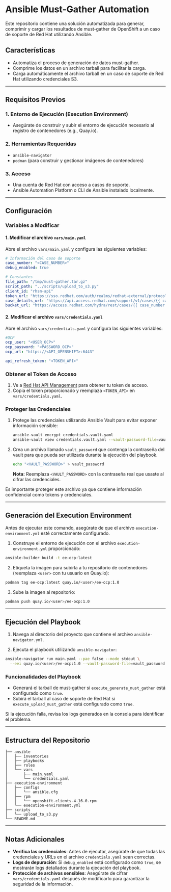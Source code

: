 # Ansible Must-Gather Automation

Este repositorio contiene una solución automatizada para generar, comprimir y cargar los resultados de must-gather de OpenShift a un caso de soporte de Red Hat utilizando Ansible.

## Características
- Automatiza el proceso de generación de datos must-gather.
- Comprime los datos en un archivo tarball para facilitar la carga.
- Carga automáticamente el archivo tarball en un caso de soporte de Red Hat utilizando credenciales S3.

---

## Requisitos Previos

### 1. Entorno de Ejecución (Execution Environment)
- Asegúrate de construir y subir el entorno de ejecución necesario al registro de contenedores (e.g., Quay.io).

### 2. Herramientas Requeridas
- `ansible-navigator`
- `podman` (para construir y gestionar imágenes de contenedores)

### 3. Acceso
- Una cuenta de Red Hat con acceso a casos de soporte.
- Ansible Automation Platform o CLI de Ansible instalado localmente.

---

## Configuración

### Variables a Modificar

#### 1. Modificar el archivo `vars/main.yaml`

Abre el archivo `vars/main.yaml` y configura las siguientes variables:

```yaml
# Información del caso de soporte
case_number: "<CASE_NUMBER>"
debug_enabled: true

# Constantes
file_path: "/tmp/must-gather.tar.gz"
script_path: "../scripts/upload_to_s3.py"
client_id: "rhsm-api"
token_url: "https://sso.redhat.com/auth/realms/redhat-external/protocol/openid-connect/token"
case_details_url: "https://api.access.redhat.com/support/v1/cases/{{ case_number }}"
bucket_url: "https://access.redhat.com/hydra/rest/cases/{{ case_number }}/attachments/upload/credentials"
```

#### 2. Modificar el archivo `vars/credentials.yaml`

Abre el archivo `vars/credentials.yaml` y configura las siguientes variables:

```yaml
#OCP
ocp_user: "<USER_OCP>"
ocp_password: "<PASSWORD_OCP>"
ocp_url: "https://<API_OPENSHIFT>:6443"

api_refresh_token: "<TOKEN_API>"
```

### Obtener el Token de Acceso

1. Ve a [Red Hat API Management](https://access.redhat.com/management/api) para obtener tu token de acceso.
2. Copia el token proporcionado y reemplaza `<TOKEN_API>` en `vars/credentials.yaml`.

### Proteger las Credenciales

1. Protege las credenciales utilizando Ansible Vault para evitar exponer información sensible:
   ```bash
   ansible-vault encrypt credentials.vault.yaml
   ansible-vault view credentials.vault.yaml --vault-password-file=vault_password
   ```
2. Crea un archivo llamado `vault_password` que contenga la contraseña del vault para que pueda ser utilizada durante la ejecución del playbook.
   ```bash
   echo "<VAULT_PASSWORD>" > vault_password
   ```
   **Nota:** Reemplaza `<VAULT_PASSWORD>` con la contraseña real que usaste al cifrar las credenciales.

Es importante proteger este archivo ya que contiene información confidencial como tokens y credenciales.

---

## Generación del Execution Environment

Antes de ejecutar este comando, asegúrate de que el archivo `execution-environment.yml` esté correctamente configurado.

1. Construye el entorno de ejecución con el archivo `execution-environment.yml` proporcionado:

```bash
ansible-builder build -t ee-ocp:latest
```

2. Etiqueta la imagen para subirla a tu repositorio de contenedores (reemplaza `<user>` con tu usuario en Quay.io):

```bash
podman tag ee-ocp:latest quay.io/<user>/ee-ocp:1.0
```

3. Sube la imagen al repositorio:

```bash
podman push quay.io/<user>/ee-ocp:1.0
```

---

## Ejecución del Playbook

1. Navega al directorio del proyecto que contiene el archivo `ansible-navigator.yml`.

2. Ejecuta el playbook utilizando `ansible-navigator`:

```bash
ansible-navigator run main.yaml --pae false --mode stdout \
  --eei quay.io/<user>/ee-ocp:1.0 --vault-password-file=vault_password
```

### Funcionalidades del Playbook

- Generará el tarball de must-gather si `execute_generate_must_gather` está configurado como `true`.
- Subirá el tarball al caso de soporte de Red Hat si `execute_upload_must_gather` está configurado como `true`.

Si la ejecución falla, revisa los logs generados en la consola para identificar el problema.

---

## Estructura del Repositorio

```plaintext
├── ansible
│   ├── inventories
│   ├── playbooks
│   ├── roles
│   └── vars
│       ├── main.yaml
│       └── credentials.yaml
├── execution-environment
│   ├── configs
│   │   └── ansible.cfg
│   ├── rpm
│   │   └── openshift-clients-4.16.0.rpm
│   └── execution-environment.yml
├── scripts
│   └── upload_to_s3.py
└── README.md
```

---

## Notas Adicionales

- **Verifica las credenciales**: Antes de ejecutar, asegúrate de que todas las credenciales y URLs en el archivo `credentials.yaml` sean correctas.
- **Logs de depuración**: Si `debug_enabled` está configurado como `true`, se mostrarán logs detallados durante la ejecución del playbook.
- **Protección de archivos sensibles**: Asegúrate de cifrar `vars/credentials.yaml` después de modificarlo para garantizar la seguridad de la información.
